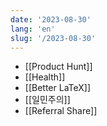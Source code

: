 ```yaml
---
date: '2023-08-30'
lang: 'en'
slug: '/2023-08-30'
---
```


- [[Product Hunt]]
- [[Health]]
- [[Better LaTeX]]
- [[일민주의]]
- [[Referral Share]]
